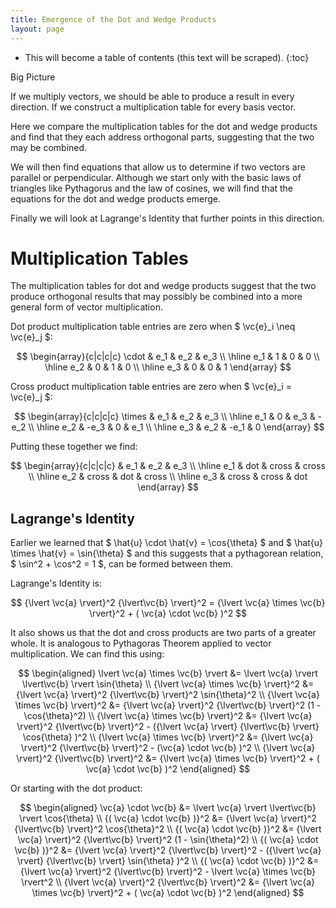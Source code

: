 ```yaml
---
title: Emergence of the Dot and Wedge Products
layout: page
---
```

$$
\newcommand{\ihat}{\hat{\boldsymbol{\imath}}}
\newcommand{\jhat}{\hat{\boldsymbol{\jmath}}}
\newcommand{\khat}{\hat{\boldsymbol{k}}}
\newcommand{\vc}[1]{\mathbf{#1}}
\newcommand{\inner}[2]{ \langle #1, #2 \rangle }
\newcommand{\abs}[1]{ \lvert #1 \rvert }
$$

* This will become a table of contents (this text will be scraped).
{:toc}

Big Picture

If we multiply vectors, we should be able to produce a result in every direction.
If we construct a multiplication table for every basis vector.







Here we compare the multiplication tables for the dot and wedge products and find that they each address orthogonal parts, suggesting that the two may be combined.

We will then find equations that allow us to determine if two vectors are parallel or perpendicular. Although we start only with the basic laws of triangles like Pythagorus and the law of cosines, we will find that the equations for the dot and wedge products emerge.

Finally we will look at Lagrange's Identity that further points in this direction.

# Multiplication Tables

The multiplication tables for dot and wedge products suggest that the two produce orthogonal results that may possibly be combined into a more general form of vector multiplication.

Dot product multiplication table entries are zero when $ \vc{e}_i \neq \vc{e}_j $:

$$
\begin{array}{c|c|c|c}
\cdot & e_1 & e_2 & e_3 \\ \hline
e_1 & 1 & 0 & 0 \\ \hline
e_2 & 0 & 1 & 0 \\ \hline
e_3 & 0 & 0 & 1
\end{array} 
$$

Cross product multiplication table entries are zero when $ \vc{e}_i = \vc{e}_j $:

$$
\begin{array}{c|c|c|c}
\times & e_1 & e_2 & e_3 \\ \hline
e_1 & 0 & e_3 & -e_2 \\ \hline
e_2 & -e_3 & 0 & e_1 \\ \hline
e_3 & e_2 & -e_1 & 0
\end{array} 
$$

Putting these together we find:

$$
\begin{array}{c|c|c|c}
    & e_1 & e_2 & e_3 \\ \hline
e_1 & dot & cross & cross \\ \hline
e_2 & cross & dot & cross \\ \hline
e_3 & cross & cross & dot
\end{array} 
$$

## Lagrange's Identity

Earlier we learned that $ \hat{u} \cdot \hat{v} = \cos{\theta} $ and $ \hat{u} \times \hat{v} = \sin{\theta} $ and this suggests that a pythagorean relation, $ \sin^2 + \cos^2 = 1 $, can be formed between them.

Lagrange's Identity is:

$$
{\lvert \vc{a} \rvert}^2 {\lvert\vc{b} \rvert}^2
= {\lvert \vc{a} \times \vc{b} \rvert}^2 + ( \vc{a} \cdot \vc{b} )^2
$$

It also shows us that the dot and cross products are two parts of a greater whole. It is analogous to Pythagoras Theorem applied to vector multiplication. We can find this using:

$$
\begin{aligned}
\lvert \vc{a} \times \vc{b} \rvert
&= \lvert \vc{a} \rvert \lvert\vc{b} \rvert \sin{\theta} \\
{\lvert \vc{a} \times \vc{b} \rvert}^2
&= {\lvert \vc{a} \rvert}^2 {\lvert\vc{b} \rvert}^2 \sin{\theta}^2 \\
{\lvert \vc{a} \times \vc{b} \rvert}^2
&= {\lvert \vc{a} \rvert}^2 {\lvert\vc{b} \rvert}^2 (1 - \cos{\theta}^2) \\
{\lvert \vc{a} \times \vc{b} \rvert}^2
&= {\lvert \vc{a} \rvert}^2 {\lvert\vc{b} \rvert}^2 - ({\lvert \vc{a} \rvert} {\lvert\vc{b} \rvert} \cos{\theta} )^2 \\
{\lvert \vc{a} \times \vc{b} \rvert}^2
&= {\lvert \vc{a} \rvert}^2 {\lvert\vc{b} \rvert}^2 - (\vc{a} \cdot \vc{b} )^2 \\
{\lvert \vc{a} \rvert}^2 {\lvert\vc{b} \rvert}^2
&= {\lvert \vc{a} \times \vc{b} \rvert}^2 + ( \vc{a} \cdot \vc{b} )^2
\end{aligned}
$$

Or starting with the dot product:

$$
\begin{aligned}
\vc{a} \cdot \vc{b}
&= \lvert \vc{a} \rvert \lvert\vc{b} \rvert \cos{\theta} \\
{( \vc{a} \cdot \vc{b} )}^2
&= {\lvert \vc{a} \rvert}^2 {\lvert\vc{b} \rvert}^2 \cos{\theta}^2 \\
{( \vc{a} \cdot \vc{b} )}^2
&= {\lvert \vc{a} \rvert}^2 {\lvert\vc{b} \rvert}^2 (1 - \sin{\theta}^2) \\
{( \vc{a} \cdot \vc{b} )}^2
&= {\lvert \vc{a} \rvert}^2 {\lvert\vc{b} \rvert}^2 - ({\lvert \vc{a} \rvert} {\lvert\vc{b} \rvert} \sin{\theta} )^2 \\
{( \vc{a} \cdot \vc{b} )}^2
&= {\lvert \vc{a} \rvert}^2 {\lvert\vc{b} \rvert}^2 - \lvert \vc{a} \times \vc{b} \rvert^2 \\
{\lvert \vc{a} \rvert}^2 {\lvert\vc{b} \rvert}^2
&= {\lvert \vc{a} \times \vc{b} \rvert}^2 + ( \vc{a} \cdot \vc{b} )^2
\end{aligned}
$$


